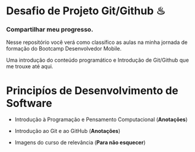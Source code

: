 # Desafio de Projeto Git/Github ♨

### Compartilhar meu progresso.

Nesse repositório você verá como classífico as aulas na minha jornada de formação do Bootcamp Desenvolvedor Mobile.

Uma introdução do conteúdo programático e Introdução de Git/Github que me trouxe até aqui.

# Principíos de Desenvolvimento de Software

- Introdução à Programação e Pensamento Computacional (**Anotações**)

- Introdução ao Git e ao GitHub (**Anotações**)

- Imagens do curso de relevância (**Para não esquecer**)


